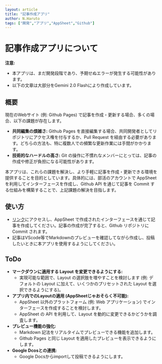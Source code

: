 ```yaml
---
layout: article
title: "記事作成アプリ"
author: N.Haruto
tags: ["開発","アプリ","AppSheet","Github"]
---
```

# 記事作成アプリについて
**注意:**

*   本アプリは、まだ開発段階であり、予期せぬエラーが発生する可能性があります。
*   以下の文章は大部分をGemini 2.0 Flashにより作成しています。

## 概要

現在のWebサイト (例: Github Pages) で記事を作成・更新する場合、多くの場合、以下の課題が存在します。

*   **共同編集の煩雑さ:** Github Pages を直接編集する場合、共同開発者としてリポジトリにアクセス権を付与するか、Pull Request を経由する必要があります。どちらの方法も、特に複数人での頻繁な更新作業には手間がかかります。
*   **技術的なハードルの高さ:** Git の操作に不慣れなメンバーにとっては、記事の作成や修正が負担になる可能性があります。

本アプリは、これらの課題を解決し、より手軽に記事を作成・更新できる環境を提供することを目的としています。具体的には、部活のアカウントで AppSheet を利用してインターフェースを作成し、Github API を通じて記事を Commit する仕組みを構築することで、上記課題の解決を目指します。

## 使い方

- [リンク](https://www.appsheet.com/start/ff19e027-1a18-4fe3-b5e0-2e363e6c03e1)にアクセスし、AppSheet で作成されたインターフェースを通じて記事を作成してください。記事の作成が完了すると、Github リポジトリに Commit されます。
- 記事はVScode等でMarkdownのプレビューを確認してながら作成し、投稿したいときに本アプリを使用するようにしてください。

## ToDo

*   **マークダウンに適用する Layout を変更できるようにする:**
    *   実現可能な範囲で、Layout の選択肢を増やすことを検討します (例: デフォルトの Layout に加えて、いくつかのプリセットされた Layout を選択できるようにする)。
*   **アプリ内でのLayoutの適用 (AppSheetじゃおそらく不可能):**
    *   AppSheet 以外のプラットフォーム (例: Web アプリケーション) でインターフェースを作成することを検討します。
    *   AppSheet の API を利用して、Layout を動的に変更できるかどうかを調査します。
*   **プレビュー機能の強化:**
    *   Markdown 記法をリアルタイムでプレビューできる機能を追加します。
    *   Github Pages と同じ Layout を適用したプレビューを表示できるようにします。
*   **Google Dcosとの連携:**
    *   Google Docsからimportして投稿できるようにします。